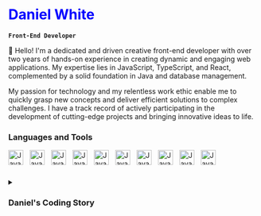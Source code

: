 # <span style="color: blue;">Daniel White</span>

**`Front-End Developer`**


👋 Hello! I'm a dedicated and driven creative front-end developer
with over two years of hands-on experience in creating dynamic and engaging web applications. My expertise lies in JavaScript, TypeScript, and React, complemented by a solid foundation in Java and database management.

My passion for technology and my relentless work ethic enable me to quickly grasp new concepts and deliver efficient solutions to complex challenges. I have a track record of actively participating in the development of cutting-edge projects and bringing innovative ideas to life.

### Languages and Tools

<img align="left" alt="Java" width="30px" style="padding-right:10px;" src="https://cdn.jsdelivr.net/gh/devicons/devicon@latest/icons/java/java-original.svg" />
<img align="left" alt="Java" width="30px" style="padding-right:10px;" src="https://cdn.jsdelivr.net/gh/devicons/devicon@latest/icons/javascript/javascript-original.svg" />
<img align="left" alt="Java" width="30px" style="padding-right:10px;" src="https://cdn.jsdelivr.net/gh/devicons/devicon@latest/icons/typescript/typescript-original.svg" />
<img align="left" alt="Java" width="30px" style="padding-right:10px;" src="https://cdn.jsdelivr.net/gh/devicons/devicon@latest/icons/nextjs/nextjs-original.svg"  />
<img align="left" alt="Java" width="30px" style="padding-right:10px;" src="https://cdn.jsdelivr.net/gh/devicons/devicon@latest/icons/framermotion/framermotion-original.svg"  />
<img align="left" alt="Java" width="30px" style="padding-right:10px;" src="https://cdn.jsdelivr.net/gh/devicons/devicon@latest/icons/postgresql/postgresql-original.svg" />
<img align="left" alt="Java" width="30px" style="padding-right:10px;" src="https://cdn.jsdelivr.net/gh/devicons/devicon@latest/icons/gradle/gradle-original.svg"  />
<img align="left" alt="Java" width="30px" style="padding-right:10px;" src="https://cdn.jsdelivr.net/gh/devicons/devicon@latest/icons/maven/maven-original-wordmark.svg" />
<img align="left" alt="Java" width="30px" style="padding-right:10px;" src="https://cdn.jsdelivr.net/gh/devicons/devicon@latest/icons/react/react-original.svg" />
<img align="left" alt="Java" width="30px" style="padding-right:10px;" src="https://cdn.jsdelivr.net/gh/devicons/devicon@latest/icons/bootstrap/bootstrap-original.svg" />
<br/>

#

<details>

My fascination with computers began in childhood, driven by a relentless curiosity about how the digital world worked. I often wondered how platforms like YouTube, Google, and triple-A games were built. This curiosity sparked my journey into the realm of programming.

I started with Python, crafting simple programs such as calculators and games. One of my early projects was a small search engine using Google's API. However, Python and I eventually parted ways as I discovered my true passion for Java. With guidance from my uncle, a Java enthusiast, I delved into web development and software programming. One of my proudest achievements was developing a racing game with realistic car physics and a custom server architecture in Minecraft. This included creating APIs, custom commands, rank systems, and cosmetics.

Despite my success in backend development, my enthusiasm shifted when I discovered front-end development. The ability to see immediate changes on a website with just a single line of code captivated me. I immersed myself in HTML, CSS/SCSS, and advanced technologies like JavaScript, TypeScript, and React. My passion for front-end development grew as I explored motion and animation with tools like GSAP and Framer Motion.

Today, I continue to be inspired and driven by the dynamic and creative world of front-end development. My journey has taught me the importance of exploring new technologies and continually expanding my knowledge. To anyone on a similar path, I advise you to embrace new challenges, find your passion, and let it guide your learning.
<summary><h3>Daniel's Coding Story</h3>
</summary>


